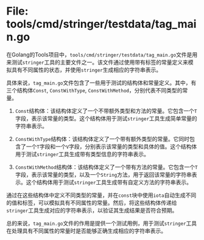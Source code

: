 # File: tools/cmd/stringer/testdata/tag_main.go

在Golang的Tools项目中，`tools/cmd/stringer/testdata/tag_main.go`文件是用来测试`stringer`工具的主要文件之一。该文件通过使用带有标签的常量定义来模拟具有不同属性的状态，并使用`stringer`生成相应的字符串表示。

具体来说，`tag_main.go`文件包含了一些用于测试的结构体和常量定义。其中，有三个结构体`Const`, `ConstWithType`, `ConstWithMethod`，分别代表不同类型的常量。

1. `Const`结构体：该结构体定义了一个不带额外类型和方法的常量。它包含一个`T`字段，表示该常量的类型。这个结构体用于测试`stringer`工具生成简单常量的字符串表示。

2. `ConstWithType`结构体：该结构体定义了一个带有额外类型的常量。它同时包含了一个`T`字段和一个`V`字段，分别表示该常量的类型和具体的值。这个结构体用于测试`stringer`工具生成带有类型信息的字符串表示。

3. `ConstWithMethod`结构体：该结构体定义了一个带有方法的常量。它包含一个`T`字段，表示该常量的类型，以及一个`String`方法，用于返回该常量的字符串表示。这个结构体用于测试`stringer`工具生成带有自定义方法的字符串表示。

通过在这些结构体中定义不同类型的常量，并在`const`块中使用`iota`自动生成不同的值和标签，可以模拟具有不同属性的常量。然后，将这些结构体传递给`stringer`工具生成对应的字符串表示，以验证其生成结果是否符合预期。

总的来说，`tag_main.go`文件的作用是提供一个测试用例，用于测试`stringer`工具在处理具有不同属性的常量时是否能够正确生成相应的字符串表示。

